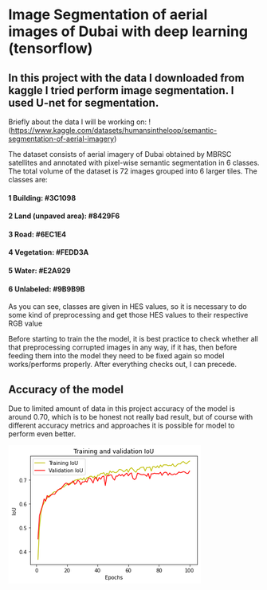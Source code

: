 # Image Segmentation of aerial images of Dubai  with deep learning (tensorflow)

## In this project with the data I downloaded from kaggle I tried perform  image segmentation. I used U-net for segmentation. 

Briefly about the data I will be working on: !(https://www.kaggle.com/datasets/humansintheloop/semantic-segmentation-of-aerial-imagery)

The dataset consists of aerial imagery of Dubai obtained by MBRSC satellites and annotated with pixel-wise semantic segmentation in 6 classes. The total volume of the dataset is 72 images grouped into 6 larger tiles. The classes are:

#### 1 Building: #3C1098
#### 2 Land (unpaved area): #8429F6
#### 3 Road: #6EC1E4
#### 4 Vegetation: #FEDD3A
#### 5 Water: #E2A929
#### 6 Unlabeled: #9B9B9B

As you can see, classes are given in HES values, so it is necessary to do some kind of preprocessing and get those HES values to their respective RGB value

Before starting to train the the model, it is best practice to check whether all that preprocessing corrupted images in any way, if it has, then before feeding them into the model they need to be fixed again so model works/performs properly.
After everything checks out,  I can precede.
## Accuracy of the model
Due to limited amount of data in this project accuracy of the model is around 0.70, which is to be honest not really bad result, but of course with different accuracy metrics and approaches it is possible for  model to perform even better. 

![Accuracy of the model](https://github.com/KerimM-bit/SegmentationDP/blob/master/results_img/Figure%202023-02-24%20175728.png)

 
